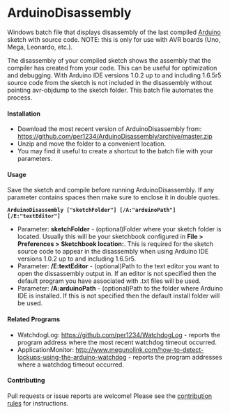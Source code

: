 # ArduinoDisassembly
Windows batch file that displays disassembly of the last compiled [Arduino](http://arduino.cc) sketch with source code. NOTE: this is only for use with AVR boards (Uno, Mega, Leonardo, etc.).

The disassembly of your compiled sketch shows the assembly that the compiler has created from your code. This can be useful for optimization and debugging. With Arduino IDE versions 1.0.2 up to and including 1.6.5r5 source code from the sketch is not included in the disassembly without pointing avr-objdump to the sketch folder. This batch file automates the process.


#### Installation
- Download the most recent version of ArduinoDisassembly from: https://github.com/per1234/ArduinoDisassembly/archive/master.zip
- Unzip and move the folder to a convenient location.
- You may find it useful to create a shortcut to the batch file with your parameters.


#### Usage
Save the sketch and compile before running ArduinoDisassembly.
If any parameter contains spaces then make sure to enclose it in double quotes.

**`ArduinoDisassembly ["sketchFolder"] [/A:"arduinoPath"] [/E:"textEditor"]`**
- Parameter: **sketchFolder** - (optional)Folder where your sketch folder is located. Usually this will be your sketchbook configured in **File > Preferences > Sketchbook location:**. This is required for the sketch source code to appear in the disassembly when using Arduino IDE versions 1.0.2 up to and including 1.6.5r5.
- Parameter: **/E:textEditor** - (optional)Path to the text editor you want to open the dissassembly output in. If an editor is not specified then the default program you have associated with .txt files will be used.
- Parameter: **/A:arduinoPath**	- (optional)Path to the folder where Arduino IDE is installed. If this is not specified then the default install folder will be used.


#### Related Programs
- WatchdogLog: https://github.com/per1234/WatchdogLog - reports the program address where the most recent watchdog timeout occurred.
- ApplicationMonitor: http://www.megunolink.com/how-to-detect-lockups-using-the-arduino-watchdog - reports the program addresses where a watchdog timeout occurred.


#### Contributing
Pull requests or issue reports are welcome! Please see the [contribution rules](https://github.com/per1234/ArduinoDisassembly/blob/master/CONTRIBUTING.md) for instructions.
